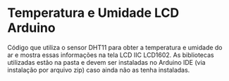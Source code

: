 # Temperatura e Umidade LCD Arduino
 Código que utiliza o sensor DHT11 para obter a temperatura e umidade do ar e mostra essas informações na tela LCD IIC LCD1602.
 As bibliotecas utilizadas estão na pasta e devem ser instaladas no Arduino IDE (via instalação por arquivo zip) caso ainda não as tenha instaladas.
